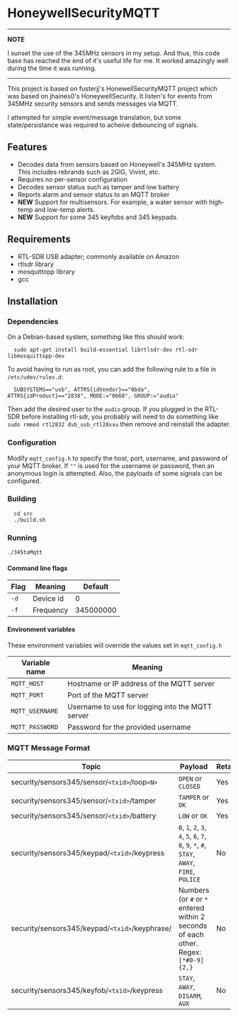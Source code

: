 # HoneywellSecurityMQTT

---
**NOTE**

I sunset the use of the 345MHz sensors in my setup. And thus, this code base has reached the end of it's useful life for me. It worked amazingly well during the time it was running.

---

This project is based on fusterjj's HonewellSecurityMQTT project which was based on jhaines0's HoneywellSecurity.  It listen's for events from 345MHz security sensors and sends messages via MQTT.  

I attempted for simple event/message translation, but some state/persistance was required to acheive debouncing of signals.


## Features
 - Decodes data from sensors based on Honeywell's 345MHz system.  This includes rebrands such as 2GIG, Vivint, etc.
 - Requires no per-sensor configuration
 - Decodes sensor status such as tamper and low battery
 - Reports alarm and sensor status to an MQTT broker
 - **NEW** Support for multisensors.  For example, a water sensor with high-temp and low-temp alerts.
 - **NEW** Support for some 345 keyfobs and 345 keypads.

## Requirements
 - RTL-SDR USB adapter; commonly available on Amazon
 - rtlsdr library
 - mosquittopp library
 - gcc

## Installation
### Dependencies
On a Debian-based system, something like this should work:
```
  sudo apt-get install build-essential librtlsdr-dev rtl-sdr libmosquittopp-dev
```

To avoid having to run as root, you can add the following rule to a file in `/etc/udev/rules.d`:
```
  SUBSYSTEMS=="usb", ATTRS{idVendor}=="0bda", ATTRS{idProduct}=="2838", MODE:="0660", GROUP:="audio"
```

Then add the desired user to the `audio` group.
If you plugged in the RTL-SDR before installing rtl-sdr, you probably will need to do something like `sudo rmmod rtl2832 dvb_usb_rtl28xxu` then remove and reinstall the adapter.

### Configuration
Modify `mqtt_config.h` to specify the host, port, username, and password of your MQTT broker.  If `""` is used for the username or password, then an anonymous login is attempted.  Also, the payloads of some signals can be configured.

### Building
```
  cd src
  ./build.sh
```

### Running
  `./345toMqtt`

#### Command line flags
| Flag          | Meaning   | Default    |
|---------------|-----------|------------|
| `-d` <int>    | Device id | 0          |
| `-f` <int>    | Frequency | 345000000  |

#### Environment variables

These environment variables will override the values set in `mqtt_config.h`

| Variable name   | Meaning                                          |
|-----------------|--------------------------------------------------|
| `MQTT_HOST`     | Hostname or IP address of the MQTT server        |
| `MQTT_PORT`     | Port of the MQTT server                          |
| `MQTT_USERNAME` | Username to use for logging into the MQTT server |
| `MQTT_PASSWORD` | Password for the provided username               |

### MQTT Message Format

| Topic                                               | Payload                 | Retain |
|-----------------------------------------------------|-------------------------|--------|
| security/sensors345/sensor/`<txid>`/loop`<N>`       | `OPEN` or `CLOSED`      | Yes    |
| security/sensors345/sensor/`<txid>`/tamper          | `TAMPER` or `OK`        | Yes    |
| security/sensors345/sensor/`<txid>`/battery         | `LOW` or `OK`           | Yes    |
| security/sensors345/keypad/`<txid>`/keypress        | `0`, `1`, `2`, `3`, `4`, `5`, `6`, `7`, `8`, `9`, `*`, `#`, `STAY`, `AWAY`, `FIRE`, `POLICE` | No |
| security/sensors345/keypad/`<txid>`/keyphrase/<LEN> | Numbers (or `#` or `*` entered within 2 seconds of each other.  Regex: `[*#0-9]{2,}` | No |
| security/sensors345/keyfob/`<txid>`/keypress        | `STAY`, `AWAY`, `DISARM`, `AUX` | No |

